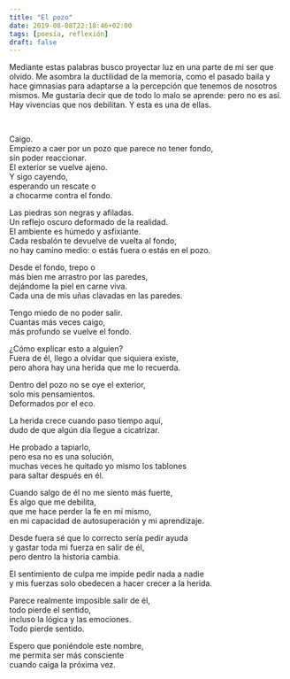 ```yaml
---
title: "El pozo"
date: 2019-08-08T22:18:46+02:00
tags: [poesía, reflexión]
draft: false
---
```


Mediante estas palabras busco proyectar luz en una parte de mi ser que olvido. Me asombra la ductilidad de la memoria, como el pasado baila y hace gimnasias para adaptarse a la percepción que tenemos de nosotros mismos. Me gustaría decir que de todo lo malo se aprende: pero no es así. Hay vivencias que nos debilitan. Y esta es una de ellas.

<!--more-->
<br>

Caigo.<br>
Empiezo a caer por un pozo que parece no tener fondo,<br>
sin poder reaccionar.<br>
El exterior se vuelve ajeno.<br>
Y sigo cayendo,<br>
esperando un rescate o<br>
a chocarme contra el fondo.<br>

Las piedras son negras y afiladas.<br>
Un reflejo oscuro deformado de la realidad. <br>
El ambiente es húmedo y asfixiante. <br>
Cada resbalón te devuelve de vuelta al fondo, <br>
no hay camino medio: o estás fuera o estás en el pozo. <br>

Desde el fondo, trepo o<br>
más bien me arrastro por las paredes,<br>
dejándome la piel en carne viva.<br>
Cada una de mis uñas clavadas en las paredes.<br>

Tengo miedo de no poder salir.<br>
Cuantas más veces caigo, <br>
más profundo se vuelve el fondo.<br>

¿Cómo explicar esto a alguien? <br>
Fuera de él, llego a olvidar que siquiera existe,<br>
pero ahora hay una herida que me lo recuerda.<br>

Dentro del pozo no se oye el exterior, <br>
solo mis pensamientos.<br>
Deformados por el eco. <br>

La herida crece cuando paso tiempo aquí, <br>
dudo de que algún día llegue a cicatrizar. <br>

He probado a tapiarlo, <br>
pero esa no es una solución, <br>
muchas veces he quitado yo mismo los tablones<br>
para saltar después en él.<br>

Cuando salgo de él no me siento más fuerte,<br>
Es algo que me debilita, <br>
que me hace perder la fe en mí mismo, <br>
en mi capacidad de autosuperación y mi aprendizaje. <br>

Desde fuera sé que lo correcto sería pedir ayuda <br>
y gastar toda mi fuerza en salir de él, <br>
pero dentro la historia cambia. <br>

El sentimiento de culpa me impide pedir nada a nadie <br>
y mis fuerzas solo obedecen a hacer crecer a la herida. <br>

Parece realmente imposible salir de él, <br>
todo pierde el sentido, <br>
incluso la lógica y las emociones. <br>
Todo pierde sentido.

Espero que poniéndole este nombre,  <br>
me permita ser más consciente <br>
cuando caiga la próxima vez. <br>
